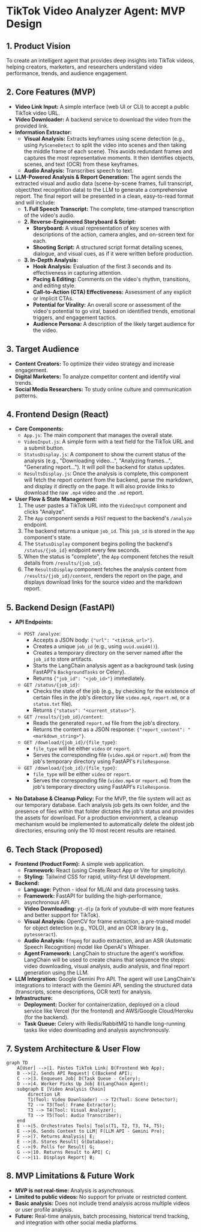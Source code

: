 # TikTok Video Analyzer Agent: MVP Design

## 1. Product Vision
To create an intelligent agent that provides deep insights into TikTok videos, helping creators, marketers, and researchers understand video performance, trends, and audience engagement.

## 2. Core Features (MVP)

*   **Video Link Input:** A simple interface (web UI or CLI) to accept a public TikTok video URL.
*   **Video Downloader:** A backend service to download the video from the provided link.
*   **Information Extractor:**
    *   **Visual Analysis:** Extracts keyframes using scene detection (e.g., using `PySceneDetect` to split the video into scenes and then taking the middle frame of each scene). This avoids redundant frames and captures the most representative moments. It then identifies objects, scenes, and text (OCR) from these keyframes.
    *   **Audio Analysis:** Transcribes speech to text.
*   **LLM-Powered Analysis & Report Generation:** The agent sends the extracted visual and audio data (scene-by-scene frames, full transcript, object/text recognition data) to the LLM to generate a comprehensive report. The final report will be presented in a clean, easy-to-read format and will include:
    *   **1. Full Speech Transcript:** The complete, time-stamped transcription of the video's audio.
    *   **2. Reverse-Engineered Storyboard & Script:**
        *   **Storyboard:** A visual representation of key scenes with descriptions of the action, camera angles, and on-screen text for each.
        *   **Shooting Script:** A structured script format detailing scenes, dialogue, and visual cues, as if it were written before production.
    *   **3. In-Depth Analysis:**
        *   **Hook Analysis:** Evaluation of the first 3 seconds and its effectiveness in capturing attention.
        *   **Pacing & Editing:** Comments on the video's rhythm, transitions, and editing style.
        *   **Call-to-Action (CTA) Effectiveness:** Assessment of any explicit or implicit CTAs.
        *   **Potential for Virality:** An overall score or assessment of the video's potential to go viral, based on identified trends, emotional triggers, and engagement tactics.
        *   **Audience Persona:** A description of the likely target audience for the video.

## 3. Target Audience

*   **Content Creators:** To optimize their video strategy and increase engagement.
*   **Digital Marketers:** To analyze competitor content and identify viral trends.
*   **Social Media Researchers:** To study online culture and communication patterns.

## 4. Frontend Design (React)

*   **Core Components:**
    *   `App.js`: The main component that manages the overall state.
    *   `VideoInput.js`: A simple form with a text field for the TikTok URL and a submit button.
    *   `StatusDisplay.js`: A component to show the current status of the analysis (e.g., "Downloading video...", "Analyzing frames...", "Generating report..."). It will poll the backend for status updates.
    *   `ResultsDisplay.js`: Once the analysis is complete, this component will fetch the report content from the backend, parse the markdown, and display it directly on the page. It will also provide links to download the raw `.mp4` video and the `.md` report.
*   **User Flow & State Management:**
    1.  The user pastes a TikTok URL into the `VideoInput` component and clicks "Analyze".
    2.  The `App` component sends a `POST` request to the backend's `/analyze` endpoint.
    3.  The backend returns a unique `job_id`. This `job_id` is stored in the `App` component's state.
    4.  The `StatusDisplay` component begins polling the backend's `/status/{job_id}` endpoint every few seconds.
    5.  When the status is "complete", the `App` component fetches the result details from `/results/{job_id}`.
    6.  The `ResultsDisplay` component fetches the analysis content from `/results/{job_id}/content`, renders the report on the page, and displays download links for the source video and the markdown report.

## 5. Backend Design (FastAPI)

*   **API Endpoints:**
    *   `POST /analyze`: 
        *   Accepts a JSON body: `{"url": "<tiktok_url>"}`.
        *   Creates a unique `job_id` (e.g., using `uuid.uuid4()`).
        *   Creates a temporary directory on the server named after the `job_id` to store artifacts.
        *   Starts the LangChain analysis agent as a background task (using FastAPI's `BackgroundTasks` or Celery).
        *   Returns `{"job_id": "<job_id>"}` immediately.
    *   `GET /status/{job_id}`:
        *   Checks the state of the job (e.g., by checking for the existence of certain files in the job's directory like `video.mp4`, `report.md`, or a `status.txt` file).
        *   Returns `{"status": "<current_status>"}`.
    *   `GET /results/{job_id}/content`:
        *   Reads the generated `report.md` file from the job's directory.
        *   Returns the content as a JSON response: `{"report_content": "<markdown_string>"}`.
    *   `GET /download/{job_id}/{file_type}`:
        *   `file_type` will be either `video` or `report`.
        *   Serves the corresponding file (`video.mp4` or `report.md`) from the job's temporary directory using FastAPI's `FileResponse`.
    *   `GET /download/{job_id}/{file_type}`:
        *   `file_type` will be either `video` or `report`.
        *   Serves the corresponding file (`video.mp4` or `report.md`) from the job's temporary directory using FastAPI's `FileResponse`.

*   **No Database & Cleanup Policy:** For the MVP, the file system will act as our temporary database. Each analysis job gets its own folder, and the presence of files within that folder dictates the job's status and provides the assets for download. For a production environment, a cleanup mechanism would be implemented to automatically delete the oldest job directories, ensuring only the 10 most recent results are retained.

## 6. Tech Stack (Proposed)

*   **Frontend (Product Form):** A simple web application.
    *   **Framework:** React (using Create React App or Vite for simplicity).
    *   **Styling:** Tailwind CSS for rapid, utility-first UI development.
*   **Backend:**
    *   **Language:** Python - ideal for ML/AI and data processing tasks.
    *   **Framework:** FastAPI for building the high-performance, asynchronous API.
    *   **Video Downloading:** `yt-dlp` (a fork of youtube-dl with more features and better support for TikTok).
    *   **Visual Analysis:** OpenCV for frame extraction, a pre-trained model for object detection (e.g., YOLO), and an OCR library (e.g., `pytesseract`).
    *   **Audio Analysis:** `ffmpeg` for audio extraction, and an ASR (Automatic Speech Recognition) model like OpenAI's Whisper.
    *   **Agent Framework:** LangChain to structure the agent's workflow. LangChain will be used to create chains that sequence the steps: video downloading, visual analysis, audio analysis, and final report generation using the LLM.
*   **LLM Integration:** Google Gemini Pro API. The agent will use LangChain's integrations to interact with the Gemini API, sending the structured data (transcripts, scene descriptions, OCR text) for analysis.
*   **Infrastructure:**
    *   **Deployment:** Docker for containerization, deployed on a cloud service like Vercel (for the frontend) and AWS/Google Cloud/Heroku (for the backend).
    *   **Task Queue:** Celery with Redis/RabbitMQ to handle long-running tasks like video downloading and analysis asynchronously.

## 7. System Architecture & User Flow

```mermaid
graph TD
    A[User] -->|1. Pastes TikTok Link| B(Frontend Web App);
    B -->|2. Sends API Request| C(Backend API);
    C -->|3. Enqueues Job| D(Task Queue - Celery);
    D -->|4. Worker Picks Up Job| E(LangChain Agent);
    subgraph E [Video Analysis Chain]
        direction LR
        T1(Tool: Video Downloader) --> T2(Tool: Scene Detector);
        T2 --> T3(Tool: Frame Extractor);
        T3 --> T4(Tool: Visual Analyzer);
        T3 --> T5(Tool: Audio Transcriber);
    end
    E -->|5. Orchestrates Tools| Tools(T1, T2, T3, T4, T5);
    E -->|6. Sends Context to LLM| F(LLM API - Gemini Pro);
    F -->|7. Returns Analysis| E;
    E -->|8. Stores Result| G(Database);
    C -->|9. Polls for Result| G;
    G -->|10. Returns Result to API| C;
    C -->|11. Displays Report| B;
```

## 8. MVP Limitations & Future Work

*   **MVP is not real-time:** Analysis is asynchronous.
*   **Limited to public videos:** No support for private or restricted content.
*   **Basic analysis:** Does not include trend analysis across multiple videos or user profile analysis.
*   **Future:** Real-time analysis, batch processing, historical trend tracking, and integration with other social media platforms.